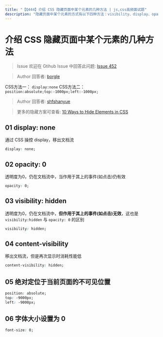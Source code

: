 ```yaml
---
title: "【Q444】介绍 CSS 隐藏页面中某个元素的几种方法 | js,css高频面试题"
description: "隐藏页面中某个元素的方式有以下四种方法：visibility、display、opacity及不可见位置，其中的区别见下描述  字节跳动面试题、阿里腾讯面试题、美团小米面试题。"
---
```


# 介绍 CSS 隐藏页面中某个元素的几种方法

> Issue
> 欢迎在 Gtihub Issue 中回答此问题: [Issue 452](https://github.com/shfshanyue/Daily-Question/issues/452)

> Author
> 回答者: [borgle](https://github.com/borgle)

CSS方法一：
`display:none`
CSS方法二：
`position:absolute;top:-1000px;left:-1000px;`

> Author
> 回答者: [shfshanyue](https://github.com/shfshanyue)

> 更多的隐藏方案可查看: [10 Ways to Hide Elements in CSS](https://www.sitepoint.com/hide-elements-in-css/)

## 01 display: none

通过 CSS 操控 display，移出文档流

```css
display: none;
```

## 02 opacity: 0

透明度为0，仍在文档流中，当作用于其上的事件(如点击)仍有效

```css
opacity: 0;
```

## 03 visibility: hidden

透明度为0，仍在文档流中，**但作用于其上的事件(如点击)无效**，这也是 `visibility:hidden` 与 `opacity: 0` 的区别

```css
visibility: hidden;
```

## 04 content-visibility

移出文档流，但是再次显示时消耗性能低

```css
content-visibility: hidden;
```

## 05 绝对定位于当前页面的不可见位置

```css
position: absolute;
top: -9000px;
left: -9000px;
```

## 06 字体大小设置为 0

```css
font-size: 0;
```
